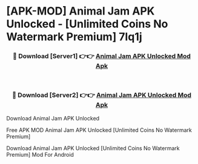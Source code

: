 # [APK-MOD] Animal Jam APK Unlocked - [Unlimited Coins No Watermark Premium] 7lq1j



<div align="center">
<h3>🔴 Download [Server1] 👉👉 <a href="https://momento.my/?title=Animal_Jam_APK_Unlocked">Animal Jam APK Unlocked Mod Apk</a></h3><br>

<h3>🔴 Download [Server2] 👉👉 <a href="https://momento.my/?title=Animal_Jam_APK_Unlocked">Animal Jam APK Unlocked Mod Apk</a></h3>
</div>



Download Animal Jam APK Unlocked 

Free APK MOD Animal Jam APK Unlocked [Unlimited Coins No Watermark Premium]

Download Animal Jam APK Unlocked [Unlimited Coins No Watermark Premium] Mod For Android
